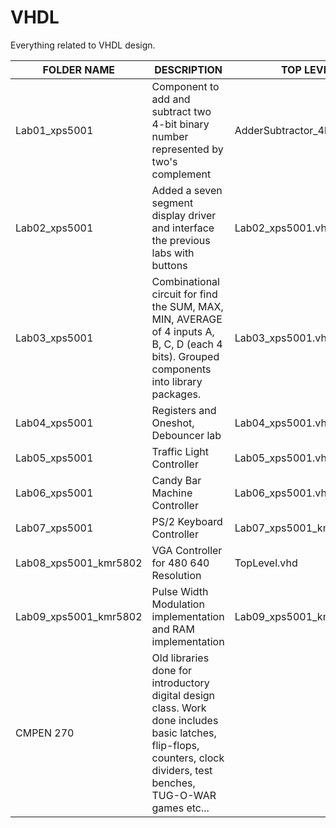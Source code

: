 # VHDL
Everything related to VHDL design.

|FOLDER NAME|DESCRIPTION| TOP LEVEL
|-----------|-----------| -------
|Lab01_xps5001|Component to add and subtract two 4-bit binary number represented by two's complement | AdderSubtractor_4bit.vhd
|Lab02_xps5001|Added a seven segment display driver and interface the previous labs with buttons     | Lab02_xps5001.vhd
|Lab03_xps5001|Combinational circuit for find the SUM, MAX, MIN, AVERAGE of 4 inputs A, B, C, D (each 4 bits). Grouped components into library packages. | Lab03_xps5001.vhd 
|Lab04_xps5001|Registers and Oneshot, Debouncer lab	|Lab04_xps5001.vhd
|Lab05_xps5001|Traffic Light Controller	| Lab05_xps5001.vhd
|Lab06_xps5001|Candy Bar Machine Controller | Lab06_xps5001.vhd
|Lab07_xps5001|PS/2 Keyboard Controller | Lab07_xps5001_kmr5802.vhd
|Lab08_xps5001_kmr5802|VGA Controller for 480 640 Resolution | TopLevel.vhd
|Lab09_xps5001_kmr5802|Pulse Width Modulation implementation and RAM implementation | Lab09_xps5001_kmr5802.vhd
|CMPEN 270| Old libraries done for introductory digital design class. Work done includes basic latches, flip-flops, counters, clock dividers, test benches, TUG-O-WAR games etc... 

